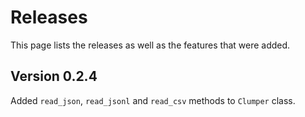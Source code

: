 # Releases

This page lists the releases as well as the features that were added.

## Version 0.2.4

Added `read_json`, `read_jsonl` and `read_csv` methods to `Clumper` class.
